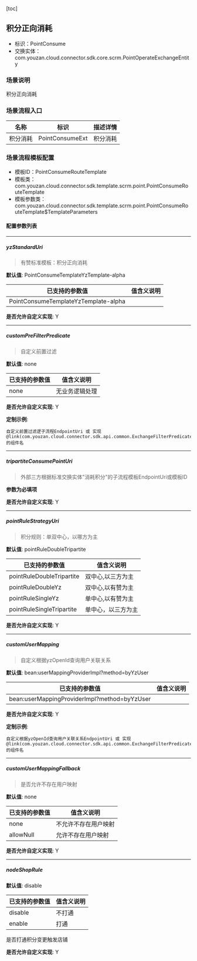 [toc]

## 积分正向消耗
- 标识：PointConsume
- 交换实体：com.youzan.cloud.connector.sdk.core.scrm.PointOperateExchangeEntity
### 场景说明
积分正向消耗
### 场景流程入口

名称 | 标识 | 描述详情
---|---|---
积分消耗 | PointConsumeExt | 积分消耗

### 场景流程模板配置
- 模板ID：PointConsumeRouteTemplate
- 模板类：com.youzan.cloud.connector.sdk.template.scrm.point.PointConsumeRouteTemplate
- 模板参数类：com.youzan.cloud.connector.sdk.template.scrm.point.PointConsumeRouteTemplate$TemplateParameters

#### 配置参数列表

---
##### yzStandardUri
> 有赞标准模板：积分正向消耗

**默认值**: PointConsumeTemplateYzTemplate-alpha

已支持的参数值 | 值含义说明
---|---
PointConsumeTemplateYzTemplate-alpha | 

**是否允许自定义实现**: Y

---
##### customPreFilterPredicate
> 自定义前置过滤

**默认值**: none

已支持的参数值 | 值含义说明
---|---
none | 无业务逻辑处理

**是否允许自定义实现**: Y


**定制示例**:
```
自定义前置过滤逻子流程EndpointUri 或 实现@link(com.youzan.cloud.connector.sdk.api.common.ExchangeFilterPredicate)的组件名
```
---
##### tripartiteConsumePointUri
> 外部三方根据标准交换实体"消耗积分"的子流程模板EndpointUri或模板ID

**参数为必填项**


**是否允许自定义实现**: Y

---
##### pointRuleStrategyUri
> 积分规则：单双中心，以哪方为主

**默认值**: pointRuleDoubleTripartite

已支持的参数值 | 值含义说明
---|---
pointRuleDoubleTripartite | 双中心,以三方为主
pointRuleDoubleYz | 双中心,以有赞为主
pointRuleSingleYz | 单中心,以有赞为主
pointRuleSingleTripartite | 单中心，以三方为主

**是否允许自定义实现**: Y

---
##### customUserMapping
> 自定义根据yzOpenId查询用户关联关系

**默认值**: bean:userMappingProviderImpl?method=byYzUser

已支持的参数值 | 值含义说明
---|---
bean:userMappingProviderImpl?method=byYzUser | 

**是否允许自定义实现**: Y


**定制示例**:
```
自定义根据yzOpenId查询用户关联关系EndpointUri 或 实现@link(com.youzan.cloud.connector.sdk.api.common.ExchangeFilterPredicate)的组件名
```
---
##### customUserMappingFallback
> 是否允许不存在用户映射

**默认值**: none

已支持的参数值 | 值含义说明
---|---
none | 不允许不存在用户映射
allowNull | 允许不存在用户映射

**是否允许自定义实现**: Y

---
##### nodeShopRule
> 

**默认值**: disable

已支持的参数值 | 值含义说明
---|---
disable | 不打通
enable | 打通
是否打通积分变更触发店铺

**是否允许自定义实现**: Y


